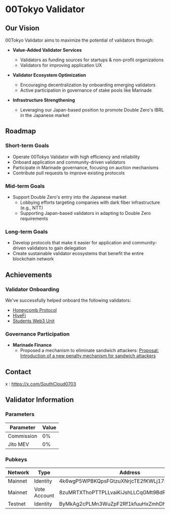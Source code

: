 

# 00Tokyo Validator

## Our Vision

00Tokyo Validator aims to maximize the potential of validators through:

- **Value-Added Validator Services**
  - Validators as funding sources for startups & non-profit organizations
  - Validators for improving application UX

- **Validator Ecosystem Optimization**
  - Encouraging decentralization by onboarding emerging validators
  - Active participation in governance of stake pools like Marinade

- **Infrastructure Strengthening**
  - Leveraging our Japan-based position to promote Double Zero's IBRL in the Japanese market

## Roadmap

### Short-term Goals
- Operate 00Tokyo Validator with high efficiency and reliability
- Onboard application and community-driven validators
- Participate in Marinade governance, focusing on auction mechanisms
- Contribute pull requests to improve existing protocols

### Mid-term Goals
- Support Double Zero's entry into the Japanese market
  - Lobbying efforts targeting companies with dark fiber infrastructure (e.g., NTT)
  - Supporting Japan-based validators in adapting to Double Zero requirements

### Long-term Goals
- Develop protocols that make it easier for application and community-driven validators to gain delegation
- Create sustainable validator ecosystems that benefit the entire blockchain network

## Achievements

### Validator Onboarding
We've successfully helped onboard the following validators:
- [Honeycomb Protocol](https://x.com/honeycomb_prtcl)
- [HiveFi](https://x.com/Hivefi_X)
- [Students Web3 Unit](https://x.com/studentsweb3)

### Governance Participation
- **Marinade Finance**
  - Proposed a mechanism to eliminate sandwich attackers: [Proposal: Introduction of a new penalty mechanism for sandwich attackers](https://forum.marinade.finance/t/proposal-introduction-of-a-new-penalty-mechanism-for-sandwich-attackers/1866)

## Contact

x : https://x.com/SouthCloud0703

## Validator Information

### Parameters

| Parameter | Value |
|-----------|-------|
| Commission | 0% | 
| Jito MEV | 0% |

### Pubkeys

| Network | Type | Address |
|---------|------|---------|
| Mainnet | Identity | 4k6wgP5WPBKQpsFGtzuXNrjcTE2fKWLj17nDvFeG5zSF |
| Mainnet | Vote Account | 8zuMRTXThoPTTPLLvaiKiJshLLCqGMt9BdRjjCL19xBc |
| Testnet | Identity | ByMkAg2cPLMn3WuZpF2Rf1kfuuHxZmhDhBjZmy9VDDua |
